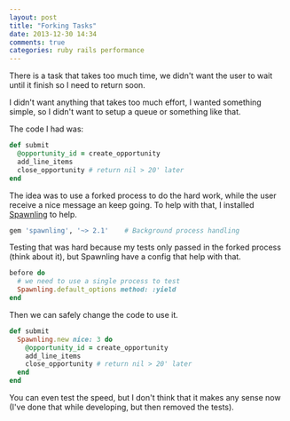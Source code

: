 ```yaml
---
layout: post
title: "Forking Tasks"
date: 2013-12-30 14:34
comments: true
categories: ruby rails performance
---
```


There is a task that takes too much time, we didn't want the user to
wait until it finish so I need to return soon.

I didn't want anything that takes too much effort, I wanted something
simple, so I didn't want to setup a queue or something like that.

The code I had was:

~~~ ruby
def submit
  @opportunity_id = create_opportunity
  add_line_items
  close_opportunity # return nil > 20' later
end
~~~

The idea was to use a forked process to do the hard work, while the user
receive a nice message an keep going. To help with that, I installed
[Spawnling][spawnling] to help.

~~~ ruby
gem 'spawnling', '~> 2.1'    # Background process handling
~~~

Testing that was hard because my tests only passed in the forked process
(think about it), but Spawnling have a config that help with that.

~~~ ruby
before do
  # we need to use a single process to test
  Spawnling.default_options method: :yield
end
~~~

Then we can safely change the code to use it.

~~~ ruby
def submit
  Spawnling.new nice: 3 do
    @opportunity_id = create_opportunity
    add_line_items
    close_opportunity # return nil > 20' later
  end
end
~~~

You can even test the speed, but I don't think that it makes any sense
now (I've done that while developing, but then removed the tests).

  [spawnling]: https://github.com/tra/spawnling
